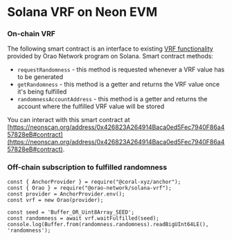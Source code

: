 # Solana VRF on Neon EVM

### On-chain VRF
The following smart contract is an interface to existing [VRF functionality](https://orao.network/solana-vrf) provided by Orao Network program on Solana. Smart contract methods:
* `requestRandomness` - this method is requested whenever a VRF value has to be generated
* `getRandomness` - this method is a getter and returns the VRF value once it's being fulfilled
* `randomnessAccountAddress` - this method is a getter and returns the account where the fulfilled VRF value will be stored

You can interact with this smart contract at [https://neonscan.org/address/0x426823A264914Baca0ed5Fec7940F86a457828eB#contract](https://neonscan.org/address/0x426823A264914Baca0ed5Fec7940F86a457828eB#contract).

### Off-chain subscription to fulfilled randomness
```
const { AnchorProvider } = require("@coral-xyz/anchor");
const { Orao } = require("@orao-network/solana-vrf");
const provider = AnchorProvider.env();
const vrf = new Orao(provider);

const seed = 'Buffer_OR_Uint8Array_SEED';
const randomness = await vrf.waitFulfilled(seed);
console.log(Buffer.from(randomness.randomness).readBigUInt64LE(), 'randomness');
```